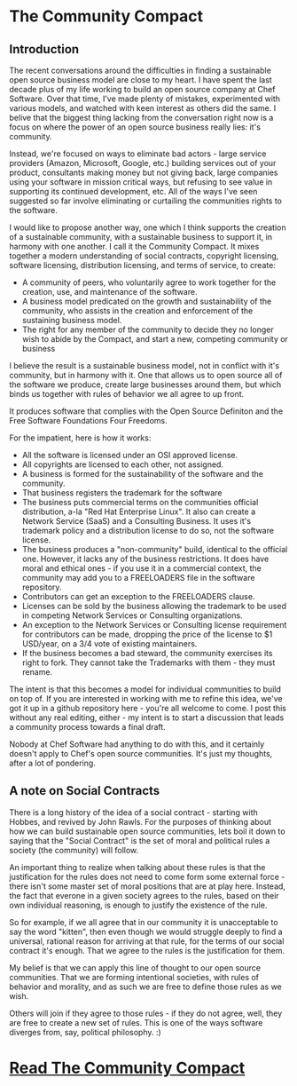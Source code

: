 # The Community Compact

## Introduction

The recent conversations around the difficulties in finding a sustainable
open source business model are close to my heart. I have spent the last decade
plus of my life working to build an open source company at Chef Software. Over
that time, I've made plenty of mistakes, experimented with various models, and
watched with keen interest as others did the same. I belive that the biggest
thing lacking from the conversation right now is a focus on where the power 
of an open source business really lies: it's community. 

Instead, we're focused on ways to eliminate bad actors - large service
providers (Amazon, Microsoft, Google, etc.) building services out of your
product, consultants making money but not giving back, large companies using
your software in mission critical ways, but refusing to see value in supporting
its continued development, etc. All of the ways I've seen suggested so far
involve eliminating or curtailing the communities rights to the software.

I would like to propose another way, one which I think supports the creation
of a sustainable community, with a sustainable business to support it, in harmony
with one another. I call it the Community Compact. It mixes together a modern
understanding of social contracts, copyright licensing, software licensing,
distribution licensing, and terms of service, to create:

   * A community of peers, who voluntarily agree to work together for the
     creation, use, and maintenance of the software.
   * A business model predicated on the growth and sustainability of the
     community, who assists in the creation and enforcement of the sustaining
     business model.
   * The right for any member of the community to decide they no longer wish
     to abide by the Compact, and start a new, competing community or business

I believe the result is a sustainable business model, not in conflict with it's
community, but in harmony with it. One that allows us to open source all of the
software we produce, create large businesses around them, but which binds us
together with rules of behavior we all agree to up front.

It produces software that complies with the Open Source Definiton and the
Free Software Foundations Four Freedoms.

For the impatient, here is how it works:

  * All the software is licensed under an OSI approved license.
  * All copyrights are licensed to each other, not assigned.
  * A business is formed for the sustainability of the software and the community.
  * That business registers the trademark for the software
  * The business puts commercial terms on the communities official
    distribution, a-la "Red Hat Enterprise Linux". It also can create a Network
    Service (SaaS) and a Consulting Business. It uses it's trademark policy and
    a distribution license to do so, not the software license. 
  * The business produces a "non-community" build, identical to the official one.
    However, it lacks any of the business restrictions. It does have moral
    and ethical ones - if you use it in a commercial context, the community
    may add you to a FREELOADERS file in the software repository.
  * Contributors can get an exception to the FREELOADERS clause.
  * Licenses can be sold by the business allowing the trademark to be used in
    competing Network Services or Consulting organizations.
  * An exception to the Network Services or Consulting license requirement for
    contributors can be made, dropping the price of the license to $1 USD/year,
    on a 3/4 vote of existing maintainers.
  * If the business becomes a bad steward, the community exercises its right
    to fork. They cannot take the Trademarks with them - they must rename.

The intent is that this becomes a model for individual communities to build on
top of. If you are interested in working with me to refine this idea, we've got
it up in a github repository here - you're all welcome to come. I post this
without any real editing, either - my intent is to start a discussion that
leads a community process towards a final draft.

Nobody at Chef Software had anything to do with this, and it certainly doesn't
apply to Chef's open source communities. It's just my thoughts, after a lot of
pondering.

## A note on Social Contracts

There is a long history of the idea of a social contract - starting with
Hobbes, and revived by John Rawls. For the purposes of thinking about how we
can build sustainable open source communities, lets boil it down to saying that
the "Social Contract" is the set of moral and political rules a society (the
community) will follow. 

An important thing to realize when talking about these rules is that the
justification for the rules does not need to come form some external force - 
there isn't some master set of moral positions that are at play here. 
Instead, the fact that everone in a given society agrees to the rules, based on
their own individual reasoning, is enough to justify the existence of the rule.

So for example, if we all agree that in our community it is unacceptable to
say the word "kitten", then even though we would struggle deeply to find a 
universal, rational reason for arriving at that rule, for the terms of our
social contract it's enough. That we agree to the rules is the justification for
them. 

My belief is that we can apply this line of thought to our open source communities.
That we are forming intentional societies, with rules of behavior and morality,
and as such we are free to define those rules as we wish.

Others will join if they agree to those rules - if they do not agree, well, they
are free to create a new set of rules. This is one of the ways software diverges from,
say, political philosophy. :)

# [Read The Community Compact](http://github.com/adamhjk/community-compact/blob/master/COMMUNITY-COMPACT.md)

